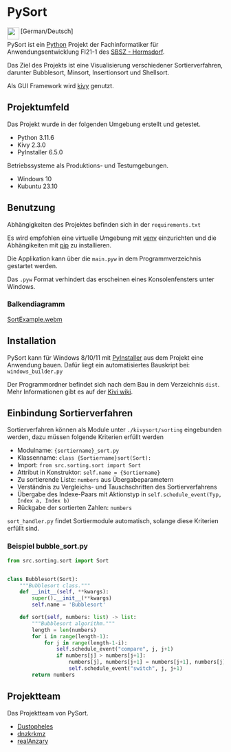 PySort
===

<img align="left" height="28" src="https://european-union.europa.eu/sites/default/files/styles/oe_theme_small_no_crop/public/2022-02/Flag_of_Germany.png?itok=phTw6mGR"/>

[German/Deutsch]

PySort ist ein [Python](https://python.org) Projekt der Fachinformatiker für Anwendungsentwicklung FI21-1 des [SBSZ - Hermsdorf](https://sbsz-hsp.de/schulteil-hermsdorf).

Das Ziel des Projekts ist eine Visualisierung verschiedener Sortierverfahren, darunter Bubblesort, Minsort, Insertionsort und Shellsort.

Als GUI Framework wird [kivy](https://kivy.org/) genutzt.

Projektumfeld
----------------------------------------

Das Projekt wurde in der folgenden Umgebung erstellt und getestet.

- Python 3.11.6
- Kivy 2.3.0
- PyInstaller 6.5.0

Betriebssysteme als Produktions- und Testumgebungen.

- Windows 10
- Kubuntu 23.10

Benutzung
----------------------------------------

Abhängigkeiten des Projektes befinden sich in der `requirements.txt`

Es wird empfohlen eine virtuelle Umgebung mit [venv](https://docs.python.org/3/library/venv.html) einzurichten und die Abhängikeiten mit [pip](https://pip.pypa.io/en/stable/) zu installieren.

Die Applikation kann über die `main.pyw` in dem Programmverzeichnis gestartet werden.

Das `.pyw` Format verhindert das erscheinen eines Konsolenfensters unter Windows.

### Balkendiagramm

[SortExample.webm](https://github.com/Dustopheles/PySort/assets/128293762/7b5e5b21-d9f3-42f7-9120-cc50849bb29b)

Installation
----------------------------------------

PySort kann für Windows 8/10/11 mit [PyInstaller](https://pyinstaller.org/en/stable/) aus dem Projekt eine Anwendung bauen.
Dafür liegt ein automatisiertes Bauskript bei: `windows_builder.py`

Der Programmordner befindet sich nach dem Bau in dem Verzeichnis `dist`. Mehr Informationen gibt es auf der [Kivi wiki](https://kivy.org/doc/stable/guide/packaging-windows.html).

Einbindung Sortierverfahren
----------------------------------------

Sortierverfahren können als Module unter `./kivysort/sorting` eingebunden werden, dazu müssen folgende Kriterien erfüllt werden

- Modulname: `{sortiername}_sort.py`
- Klassenname: `class {Sortiername}sort(Sort):`
- Import: `from src.sorting.sort import Sort`
- Attribut in Konstruktor: `self.name = {Sortiername}`
- Zu sortierende Liste: `numbers` aus Übergabeparametern
- Verständnis zu Vergleichs- und Tauschschritten des Sortierverfahrens
- Übergabe des Indexe-Paars mit Aktionstyp in `self.schedule_event(Typ, Index a, Index b)`
- Rückgabe der sortierten Zahlen: `numbers`

`sort_handler.py` findet Sortiermodule automatisch, solange diese Kriterien erfüllt sind.

### Beispiel bubble_sort.py

```py
from src.sorting.sort import Sort


class Bubblesort(Sort):
    """Bubblesort class."""
    def __init__(self, **kwargs):
        super().__init__(**kwargs)
        self.name = 'Bubblesort'

    def sort(self, numbers: list) -> list:
        """Bubblesort algorithm."""
        length = len(numbers)
        for i in range(length-1):
            for j in range(length-1-i):
                self.schedule_event("compare", j, j+1)
                if numbers[j] > numbers[j+1]:
                    numbers[j], numbers[j+1] = numbers[j+1], numbers[j]
                    self.schedule_event("switch", j, j+1)
        return numbers
```

## Projektteam

Das Projektteam von PySort.

- [Dustopheles](https://github.com/Dustopheles)
- [dnzkrkmz](https://github.com/dnzkrkmz)
- [realAnzary](https://github.com/realAnzary)
